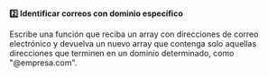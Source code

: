 <strong>2️⃣ Identificar correos con dominio específico</strong>

Escribe una función que reciba un array con direcciones de correo electrónico y devuelva un nuevo array que contenga solo aquellas direcciones que terminen en un dominio determinado, como "@empresa.com".